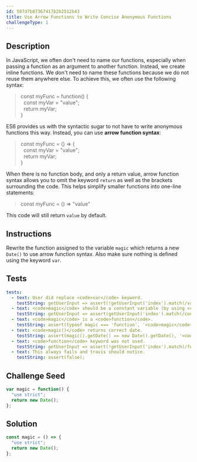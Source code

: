 ```yaml
---
id: 587d7b87367417b2b2512b43
title: Use Arrow Functions to Write Concise Anonymous Functions
challengeType: 1
---
```


## Description
<section id='description'>
In JavaScript, we often don't need to name our functions, especially when passing a function as an argument to another function. Instead, we create inline functions. We don't need to name these functions because we do not reuse them anywhere else.
To achieve this, we often use the following syntax:
<blockquote>const myFunc = function() {<br>&nbsp;&nbsp;const myVar = "value";<br>&nbsp;&nbsp;return myVar;<br>}</blockquote>
ES6 provides us with the syntactic sugar to not have to write anonymous functions this way. Instead, you can use <strong>arrow function syntax</strong>:
<blockquote>const myFunc = () => {<br>&nbsp;&nbsp;const myVar = "value";<br>&nbsp;&nbsp;return myVar;<br>}</blockquote>
When there is no function body, and only a return value, arrow function syntax allows you to omit the keyword <code>return</code> as well as the brackets surrounding the code. This helps simplify smaller functions into one-line statements:
<blockquote>const myFunc = () => "value"</blockquote>
This code will still return <code>value</code> by default.
</section>

## Instructions
<section id='instructions'>
Rewrite the function assigned to the variable <code>magic</code> which returns a new <code>Date()</code> to use arrow function syntax. Also make sure nothing is defined using the keyword <code>var</code>.
</section>

## Tests
<section id='tests'>

```yml
tests:
  - text: User did replace <code>var</code> keyword.
    testString: getUserInput => assert(!getUserInput('index').match(/var/g), 'User did replace <code>var</code> keyword.');
  - text: <code>magic</code> should be a constant variable (by using <code>const</code>).
    testString: getUserInput => assert(getUserInput('index').match(/const\s+magic/g), '<code>magic</code> should be a constant variable (by using <code>const</code>).');
  - text: <code>magic</code> is a <code>function</code>.
    testString: assert(typeof magic === 'function', '<code>magic</code> is a <code>function</code>.');
  - text: <code>magic()</code> returns correct date.
    testString: assert(magic().getDate() == new Date().getDate(), '<code>magic()</code> returns correct date.');
  - text: <code>function</code> keyword was not used.
    testString: getUserInput => assert(!getUserInput('index').match(/function/g), '<code>function</code> keyword was not used.');
  - text: This always fails and travis should notice.
    testString: assert(false);

```

</section>

## Challenge Seed
<section id='challengeSeed'>

<div id='js-seed'>

```js
var magic = function() {
  "use strict";
  return new Date();
};
```

</div>



</section>

## Solution
<section id='solution'>

```js
const magic = () => {
  "use strict";
  return new Date();
};
```
</section>
